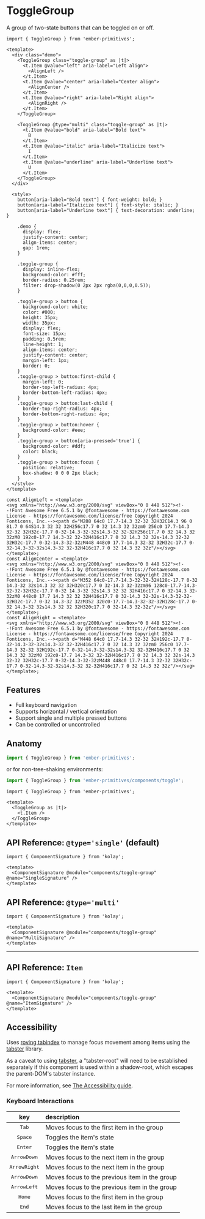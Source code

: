 # ToggleGroup

A group of two-state buttons that can be toggled on or off.


<div class="featured-demo">

```gjs live preview no-shadow
import { ToggleGroup } from 'ember-primitives';

<template>
  <div class="demo">
    <ToggleGroup class="toggle-group" as |t|>
      <t.Item @value="left" aria-label="Left align">
        <AlignLeft />
      </t.Item> 
      <t.Item @value="center" aria-label="Center align">
        <AlignCenter />
      </t.Item> 
      <t.Item @value="right" aria-label="Right align">
        <AlignRight />
      </t.Item> 
    </ToggleGroup>

    <ToggleGroup @type="multi" class="toggle-group" as |t|>
      <t.Item @value="bold" aria-label="Bold text">
        B
      </t.Item> 
      <t.Item @value="italic" aria-label="Italicize text">
        I
      </t.Item> 
      <t.Item @value="underline" aria-label="Underline text">
        U
      </t.Item> 
    </ToggleGroup>
  </div>

  <style>
    button[aria-label="Bold text"] { font-weight: bold; }
    button[aria-label="Italicize text"] { font-style: italic; }
    button[aria-label="Underline text"] { text-decoration: underline; } 

    .demo { 
      display: flex; 
      justify-content: center; 
      align-items: center; 
      gap: 1rem; 
    }

    .toggle-group {
      display: inline-flex;
      background-color: #fff;
      border-radius: 0.25rem;
      filter: drop-shadow(0 2px 2px rgba(0,0,0,0.5));
    }

    .toggle-group > button {
      background-color: white;
      color: #000;
      height: 35px;
      width: 35px;
      display: flex;
      font-size: 15px;
      padding: 0.5rem;
      line-height: 1;
      align-items: center;
      justify-content: center;
      margin-left: 1px;
      border: 0;
    }
    .toggle-group > button:first-child {
      margin-left: 0;
      border-top-left-radius: 4px;
      border-bottom-left-radius: 4px;
    }
    .toggle-group > button:last-child {
      border-top-right-radius: 4px;
      border-bottom-right-radius: 4px;
    }
    .toggle-group > button:hover {
      background-color: #eee;
    }
    .toggle-group > button[aria-pressed='true'] {
      background-color: #ddf;
      color: black;
    }
    .toggle-group > button:focus {
      position: relative;
      box-shadow: 0 0 0 2px black;
    }
  </style>
</template>

const AlignLeft = <template>
<svg xmlns="http://www.w3.org/2000/svg" viewBox="0 0 448 512"><!--!Font Awesome Free 6.5.1 by @fontawesome - https://fontawesome.com License - https://fontawesome.com/license/free Copyright 2024 Fonticons, Inc.--><path d="M288 64c0 17.7-14.3 32-32 32H32C14.3 96 0 81.7 0 64S14.3 32 32 32H256c17.7 0 32 14.3 32 32zm0 256c0 17.7-14.3 32-32 32H32c-17.7 0-32-14.3-32-32s14.3-32 32-32H256c17.7 0 32 14.3 32 32zM0 192c0-17.7 14.3-32 32-32H416c17.7 0 32 14.3 32 32s-14.3 32-32 32H32c-17.7 0-32-14.3-32-32zM448 448c0 17.7-14.3 32-32 32H32c-17.7 0-32-14.3-32-32s14.3-32 32-32H416c17.7 0 32 14.3 32 32z"/></svg>
</template>;
const AlignCenter = <template>
<svg xmlns="http://www.w3.org/2000/svg" viewBox="0 0 448 512"><!--!Font Awesome Free 6.5.1 by @fontawesome - https://fontawesome.com License - https://fontawesome.com/license/free Copyright 2024 Fonticons, Inc.--><path d="M352 64c0-17.7-14.3-32-32-32H128c-17.7 0-32 14.3-32 32s14.3 32 32 32H320c17.7 0 32-14.3 32-32zm96 128c0-17.7-14.3-32-32-32H32c-17.7 0-32 14.3-32 32s14.3 32 32 32H416c17.7 0 32-14.3 32-32zM0 448c0 17.7 14.3 32 32 32H416c17.7 0 32-14.3 32-32s-14.3-32-32-32H32c-17.7 0-32 14.3-32 32zM352 320c0-17.7-14.3-32-32-32H128c-17.7 0-32 14.3-32 32s14.3 32 32 32H320c17.7 0 32-14.3 32-32z"/></svg>
</template>;
const AlignRight = <template>
<svg xmlns="http://www.w3.org/2000/svg" viewBox="0 0 448 512"><!--!Font Awesome Free 6.5.1 by @fontawesome - https://fontawesome.com License - https://fontawesome.com/license/free Copyright 2024 Fonticons, Inc.--><path d="M448 64c0 17.7-14.3 32-32 32H192c-17.7 0-32-14.3-32-32s14.3-32 32-32H416c17.7 0 32 14.3 32 32zm0 256c0 17.7-14.3 32-32 32H192c-17.7 0-32-14.3-32-32s14.3-32 32-32H416c17.7 0 32 14.3 32 32zM0 192c0-17.7 14.3-32 32-32H416c17.7 0 32 14.3 32 32s-14.3 32-32 32H32c-17.7 0-32-14.3-32-32zM448 448c0 17.7-14.3 32-32 32H32c-17.7 0-32-14.3-32-32s14.3-32 32-32H416c17.7 0 32 14.3 32 32z"/></svg>
</template>;
```

</div>

## Features

* Full keyboard navigation
* Supports horizontal / vertical orientation
* Support single and multiple pressed buttons
* Can be controlled or uncontrolled

## Anatomy

```js 
import { ToggleGroup } from 'ember-primitives';
```

or for non-tree-shaking environments:
```js 
import { ToggleGroup } from 'ember-primitives/components/toggle';
```


```gjs 
import { ToggleGroup } from 'ember-primitives';

<template>
  <ToggleGroup as |t|>
    <t.Item /> 
  </ToggleGroup>
</template>
```

## API Reference: `@type='single'` (default)

```gjs live no-shadow
import { ComponentSignature } from 'kolay';

<template>
  <ComponentSignature @module="components/toggle-group" @name="SingleSignature" />
</template>
```

## API Reference: `@type='multi'` 

```gjs live no-shadow
import { ComponentSignature } from 'kolay';

<template>
  <ComponentSignature @module="components/toggle-group" @name="MultiSignature" />
</template>
```


<hr>

## API Reference: `Item`

```gjs live no-shadow
import { ComponentSignature } from 'kolay';

<template>
  <ComponentSignature @module="components/toggle-group" @name="ItemSignature" />
</template>
```

## Accessibility

Uses [roving tabindex](https://www.w3.org/TR/wai-aria-practices-1.2/examples/radio/radio.html) to manage focus movement among items using the [tabster](https://tabster.io/) library.

As a caveat to using [tabster](https://tabster.io/), a "tabster-root" will need to be established separately if this component is used within a shadow-root, which escapes the parent-DOM's tabster instance.

For more information, see [The Accessibility guide](/2-accessibility/index.md).

### Keyboard Interactions

| key | description |  
| :---: | :----------- |  
| <kbd>Tab</kbd> | Moves focus to the first item in the group |  
| <kbd>Space</kbd> | Toggles the item's state |  
| <kbd>Enter</kbd> | Toggles the item's state |  
| <kbd>ArrowDown</kbd> | Moves focus to the next item in the group |  
| <kbd>ArrowRight</kbd> | Moves focus to the next item in the group |  
| <kbd>ArrowDown</kbd> | Moves focus to the previous item in the group |  
| <kbd>ArrowLeft</kbd> | Moves focus to the previous item in the group |  
| <kbd>Home</kbd> | Moves focus to the first item in the group |  
| <kbd>End</kbd> | Moves focus to the last item in the group |  
